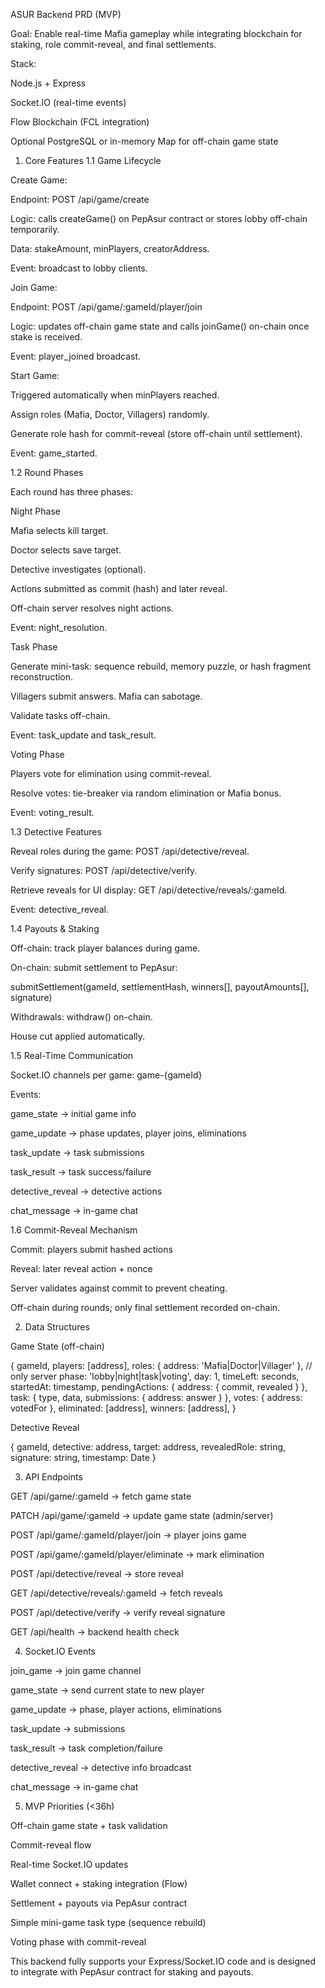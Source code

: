 ASUR Backend PRD (MVP)

Goal:
Enable real-time Mafia gameplay while integrating blockchain for staking, role commit-reveal, and final settlements.

Stack:

Node.js + Express

Socket.IO (real-time events)

Flow Blockchain (FCL integration)

Optional PostgreSQL or in-memory Map for off-chain game state

1. Core Features
1.1 Game Lifecycle

Create Game:

Endpoint: POST /api/game/create

Logic: calls createGame() on PepAsur contract or stores lobby off-chain temporarily.

Data: stakeAmount, minPlayers, creatorAddress.

Event: broadcast to lobby clients.

Join Game:

Endpoint: POST /api/game/:gameId/player/join

Logic: updates off-chain game state and calls joinGame() on-chain once stake is received.

Event: player_joined broadcast.

Start Game:

Triggered automatically when minPlayers reached.

Assign roles (Mafia, Doctor, Villagers) randomly.

Generate role hash for commit-reveal (store off-chain until settlement).

Event: game_started.

1.2 Round Phases

Each round has three phases:

Night Phase

Mafia selects kill target.

Doctor selects save target.

Detective investigates (optional).

Actions submitted as commit (hash) and later reveal.

Off-chain server resolves night actions.

Event: night_resolution.

Task Phase

Generate mini-task: sequence rebuild, memory puzzle, or hash fragment reconstruction.

Villagers submit answers. Mafia can sabotage.

Validate tasks off-chain.

Event: task_update and task_result.

Voting Phase

Players vote for elimination using commit-reveal.

Resolve votes: tie-breaker via random elimination or Mafia bonus.

Event: voting_result.

1.3 Detective Features

Reveal roles during the game: POST /api/detective/reveal.

Verify signatures: POST /api/detective/verify.

Retrieve reveals for UI display: GET /api/detective/reveals/:gameId.

Event: detective_reveal.

1.4 Payouts & Staking

Off-chain: track player balances during game.

On-chain: submit settlement to PepAsur:

submitSettlement(gameId, settlementHash, winners[], payoutAmounts[], signature)

Withdrawals: withdraw() on-chain.

House cut applied automatically.

1.5 Real-Time Communication

Socket.IO channels per game: game-{gameId}

Events:

game_state → initial game info

game_update → phase updates, player joins, eliminations

task_update → task submissions

task_result → task success/failure

detective_reveal → detective actions

chat_message → in-game chat

1.6 Commit-Reveal Mechanism

Commit: players submit hashed actions

Reveal: later reveal action + nonce

Server validates against commit to prevent cheating.

Off-chain during rounds; only final settlement recorded on-chain.

2. Data Structures

Game State (off-chain)

{
  gameId,
  players: [address],
  roles: { address: 'Mafia|Doctor|Villager' }, // only server
  phase: 'lobby|night|task|voting',
  day: 1,
  timeLeft: seconds,
  startedAt: timestamp,
  pendingActions: { address: { commit, revealed } },
  task: { type, data, submissions: { address: answer } },
  votes: { address: votedFor },
  eliminated: [address],
  winners: [address],
}


Detective Reveal

{
  gameId,
  detective: address,
  target: address,
  revealedRole: string,
  signature: string,
  timestamp: Date
}

3. API Endpoints

GET /api/game/:gameId → fetch game state

PATCH /api/game/:gameId → update game state (admin/server)

POST /api/game/:gameId/player/join → player joins game

POST /api/game/:gameId/player/eliminate → mark elimination

POST /api/detective/reveal → store reveal

GET /api/detective/reveals/:gameId → fetch reveals

POST /api/detective/verify → verify reveal signature

GET /api/health → backend health check

4. Socket.IO Events

join_game → join game channel

game_state → send current state to new player

game_update → phase, player actions, eliminations

task_update → submissions

task_result → task completion/failure

detective_reveal → detective info broadcast

chat_message → in-game chat

5. MVP Priorities (<36h)

Off-chain game state + task validation

Commit-reveal flow

Real-time Socket.IO updates

Wallet connect + staking integration (Flow)

Settlement + payouts via PepAsur contract

Simple mini-game task type (sequence rebuild)

Voting phase with commit-reveal

This backend fully supports your Express/Socket.IO code and is designed to integrate with PepAsur contract for staking and payouts.